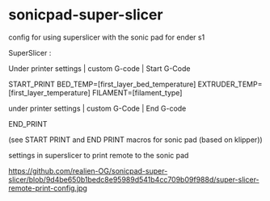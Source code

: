 # sonicpad-super-slicer
config for using superslicer with the sonic pad for ender s1


SuperSlicer :

Under printer settings | custom G-code | Start G-Code


START_PRINT BED_TEMP=[first_layer_bed_temperature] EXTRUDER_TEMP=[first_layer_temperature] FILAMENT=[filament_type]


under printer settings | custom G-Code | End G-code

END_PRINT

(see START PRINT and END PRINT macros for sonic pad (based on klipper))


settings in superslicer to print remote to the sonic pad

https://github.com/realien-OG/sonicpad-super-slicer/blob/9d4be650b1bedc8e95989d541b4cc709b09f988d/super-slicer-remote-print-config.jpg

